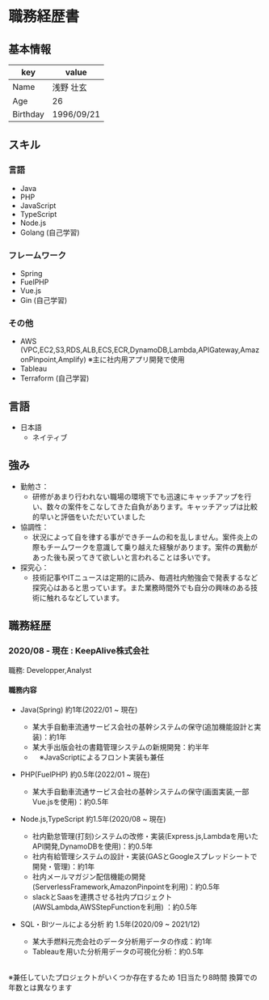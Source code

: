 # 職務経歴書

## 基本情報

|key|value|
|---|-----|
|Name|浅野 壮玄|
|Age|26|
|Birthday|1996/09/21|


## スキル
### 言語
- Java
- PHP
- JavaScript
- TypeScript
- Node.js
- Golang (自己学習)

### フレームワーク

- Spring
- FuelPHP
- Vue.js
- Gin (自己学習)

### その他

- AWS (VPC,EC2,S3,RDS,ALB,ECS,ECR,DynamoDB,Lambda,APIGateway,AmazonPinpoint,Amplify) ※主に社内用アプリ開発で使用
- Tableau
- Terraform (自己学習)



## 言語

- 日本語
  - ネイティブ

## 強み
- 勤勉さ：
  - 研修があまり行われない職場の環境下でも迅速にキャッチアップを行い、数々の案件をこなしてきた自負があります。キャッチアップは比較的早いと評価をいただいていました <br>
- 協調性：
  - 状況によって自を律する事ができチームの和を乱しません。案件炎上の際もチームワークを意識して乗り越えた経験があります。案件の異動があった後も戻ってきて欲しいと言われることは多いです。<br>
- 探究心：
  - 技術記事やITニュースは定期的に読み、毎週社内勉強会で発表するなど探究心はあると思っています。また業務時間外でも自分の興味のある技術に触れるなどしています。<br>


## 職務経歴

### 2020/08 - 現在 : KeepAlive株式会社

職務: Developper,Analyst

#### 職務内容

- Java(Spring) 約1年(2022/01 ~ 現在) <br>
  - 某大手自動車流通サービス会社の基幹システムの保守(追加機能設計と実装)：約1年　<br>
  - 某大手出版会社の書籍管理システムの新規開発：約半年 <br>
  - 　※JavaScriptによるフロント実装も兼任 <br>

- PHP(FuelPHP) 約0.5年(2022/01 ~ 現在) <br>
  - 某大手自動車流通サービス会社の基幹システムの保守(画面実装,一部Vue.jsを使用)：約0.5年 <br>

- Node.js,TypeScript 約1.5年(2020/08 ~ 現在) <br>
  - 社内勤怠管理(打刻)システムの改修・実装(Express.js,Lambdaを用いたAPI開発,DynamoDBを使用)：約0.5年 <br>
  - 社内有給管理システムの設計・実装(GASとGoogleスプレッドシートで開発・管理)：約1年 <br>
  - 社内メールマガジン配信機能の開発(ServerlessFramework,AmazonPinpointを利用)：約0.5年 <br>
  - slackとSaasを連携させる社内プロジェクト(AWSLambda,AWSStepFunctionを利用) ：約0.5年 <br>

- SQL・BIツールによる分析 約 1.5年(2020/09 ~ 2021/12) <br>
  - 某大手燃料元売会社のデータ分析用データの作成：約1年 <br>
  - Tableauを用いた分析用データの可視化分析：約0.5年 <br>
<br>
※兼任していたプロジェクトがいくつか存在するため 1日当たり8時間 換算での年数とは異なります

